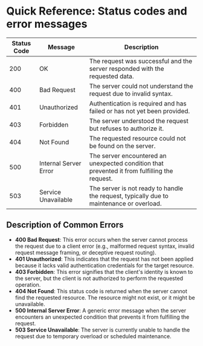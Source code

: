 # Quick Reference: Status codes and error messages

| Status Code | Message                | Description                                                                                   |
|-------------|------------------------|-----------------------------------------------------------------------------------------------|
| 200         | OK                     | The request was successful and the server responded with the requested data.                  |
| 400         | Bad Request            | The server could not understand the request due to invalid syntax.                            |
| 401         | Unauthorized           | Authentication is required and has failed or has not yet been provided.                       |
| 403         | Forbidden              | The server understood the request but refuses to authorize it.                                |
| 404         | Not Found              | The requested resource could not be found on the server.                                      |
| 500         | Internal Server Error  | The server encountered an unexpected condition that prevented it from fulfilling the request. |
| 503         | Service Unavailable    | The server is not ready to handle the request, typically due to maintenance or overload.      |

## Description of Common Errors

- **400 Bad Request**: This error occurs when the server cannot process the request due to a client error (e.g., malformed request syntax, invalid request message framing, or deceptive request routing).
- **401 Unauthorized**: This indicates that the request has not been applied because it lacks valid authentication credentials for the target resource.
- **403 Forbidden**: This error signifies that the client's identity is known to the server, but the client is not authorized to perform the requested operation.
- **404 Not Found**: This status code is returned when the server cannot find the requested resource. The resource might not exist, or it might be unavailable.
- **500 Internal Server Error**: A generic error message when the server encounters an unexpected condition that prevents it from fulfilling the request.
- **503 Service Unavailable**: The server is currently unable to handle the request due to temporary overload or scheduled maintenance.
